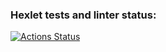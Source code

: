 ### Hexlet tests and linter status:
[![Actions Status](https://github.com/Znakarik/frontend-project-46/actions/workflows/hexlet-check.yml/badge.svg)](https://github.com/Znakarik/frontend-project-46/actions)